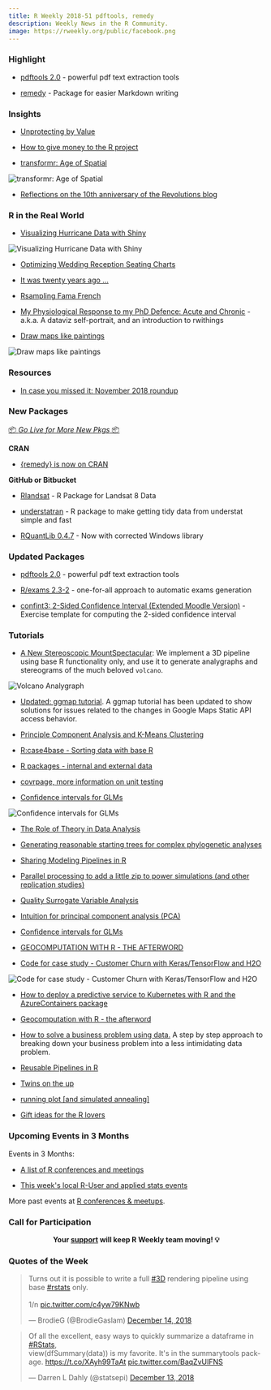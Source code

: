 ```yaml
---
title: R Weekly 2018-51 pdftools, remedy
description: Weekly News in the R Community.
image: https://rweekly.org/public/facebook.png
---
```



###  Highlight

+ [pdftools 2.0](https://ropensci.org/technotes/2018/12/14/pdftools-20/) - powerful pdf text extraction tools

+ [remedy](https://rtask.thinkr.fr/blog/remedy-is-now-on-cran/) - Package for easier Markdown writing

### Insights

+ [Unprotecting by Value](https://developer.r-project.org/Blog/public/2018/12/10/unprotecting-by-value/)

+ [How to give money to the R project](https://blog.revolutionanalytics.com/2018/12/support-your-tools.html)

+ [transformr: Age of Spatial](https://www.data-imaginist.com/2018/transformr-age-of-spatial/)

![transformr: Age of Spatial](https://raw.githubusercontent.com/rweekly/image/master/2018/transf.gif)

+ [Reflections on the 10th anniversary of the Revolutions blog](https://blog.revolutionanalytics.com/2018/12/ten-years-of-revolutions.html)

### R in the Real World

+ [Visualizing Hurricane Data with Shiny](https://nycdatascience.com/blog/student-works/visualizing-hurricane-data-with-shiny/)

![Visualizing Hurricane Data with Shiny](https://raw.githubusercontent.com/rweekly/image/master/2018/hur.png)

+ [Optimizing Wedding Reception Seating Charts](https://aldee153.github.io/2018-11-21-optimizing-wedding-seats/)

+ [It was twenty years ago …](http://dirk.eddelbuettel.com/blog/2018/12/08#twenty_years_ago)


+ [Rsampling Fama French](https://rviews.rstudio.com/2018/12/13/rsampling-fama-french/)

+ [My Physiological Response to my PhD Defence: Acute and Chronic](https://www.granvillematheson.com/post/self-portrait/) - a.k.a. A dataviz self-portrait, and an introduction to rwithings

+ [Draw maps like paintings](https://statnmap.com/2018-04-18-draw-maps-like-paintings/)

![Draw maps like paintings](https://raw.githubusercontent.com/rweekly/image/master/2018/drawmap.png)


###  Resources


+ [In case you missed it: November 2018 roundup](https://blog.revolutionanalytics.com/2018/12/in-case-you-missed-it-november-2018-roundup.html)


###  New Packages

<p class="added-hostname"><a href="https://rweekly.org/live" target="_blank" class="externalLink">📦 <i>Go Live for More New Pkgs</i> 📦</a></p>

**CRAN**

+ [{remedy} is now on CRAN](https://rtask.thinkr.fr/blog/remedy-is-now-on-cran/)

**GitHub or Bitbucket**

+ [Rlandsat](https://blog.socialcops.com/technology/data-science/announcing-rlandsat-landsat-8-data/) - R Package for Landsat 8 Data

+ [understatran](https://ewen.io/2018/12/10/understatr) - R package to make getting tidy data from understat simple and fast

+ [RQuantLib 0.4.7](http://dirk.eddelbuettel.com/blog/2018/12/11#rquantlib_0.4.7) - Now with corrected Windows library

### Updated Packages

+ [pdftools 2.0](https://ropensci.org/technotes/2018/12/14/pdftools-20/) - powerful pdf text extraction tools


+ [R/exams 2.3-2](http://www.R-exams.org/general/cran_release_232/) -  one-for-all approach to automatic exams generation

+ [confint3: 2-Sided Confidence Interval (Extended Moodle Version)](http://www.R-exams.org/templates/confint3/) - Exercise template for computing the 2-sided confidence interval


###  Tutorials

+ [A New Stereoscopic MountSpectacular](https://www.brodieg.com/2018/12/12/three-d-pipeline/): We implement a 3D pipeline using base R functionality only, and use it to generate analygraphs and stereograms of the much beloved `volcano`.

![Volcano Analygraph](https://raw.githubusercontent.com/rweekly/image/master/2018/volca.png)

+ [Updated: ggmap tutorial](https://www.littlemissdata.com/blog/maps). A ggmap tutorial has been updated to show solutions for issues related to the changes in Google Maps Static API access behavior.


+ [Principle Component Analysis and K-Means Clustering](https://annamarbut.blogspot.com/2018/12/submitter-segmentation.html)


+ [R:case4base - Sorting data with base R](https://jozefhajnala.gitlab.io/r/r008-sorting-data/)


+ [R packages - internal and external data](https://coolbutuseless.github.io/2018/12/10/r-packages-internal-and-external-data/)

+ [covrpage, more information on unit testing](https://itsalocke.com/blog/covrpage-more-information-on-unit-testing/)



+ [Confidence intervals for GLMs](https://www.fromthebottomoftheheap.net/2018/12/10/confidence-intervals-for-glms/)

![Confidence intervals for GLMs](https://raw.githubusercontent.com/rweekly/image/master/2018/glm-ci.png)


+ [The Role of Theory in Data Analysis](https://simplystatistics.org/2018/12/11/the-role-of-theory-in-data-analysis/)


+ [Generating reasonable starting trees for complex phylogenetic analyses](https://ropensci.org/blog/2018/12/11/treestartr/)

+ [Sharing Modeling Pipelines in R](http://www.win-vector.com/blog/2018/12/sharing-modeling-pipelines-in-r/)

+ [Parallel processing to add a little zip to power simulations (and other replication studies)](https://www.rdatagen.net/post/parallel-processing-to-add-a-little-zip-to-power-simulations/)

+ [Quality Surrogate Variable Analysis ](http://research.libd.org/rstatsclub/2018/12/11/quality-surrogate-variable-analysis/)

+ [Intuition for principal component analysis (PCA)](http://blog.ephorie.de/intuition-for-principal-component-analysis-pca)

+ [Confidence intervals for GLMs](https://www.fromthebottomoftheheap.net/2018/12/10/confidence-intervals-for-glms/)

+ [GEOCOMPUTATION WITH R - THE AFTERWORD](https://nowosad.github.io/post/geocomputation-with-r-the-afterword/)


+ [Code for case study - Customer Churn with Keras/TensorFlow and H2O](https://shirinsplayground.netlify.com/2018/12/customer_churn_code/)

![Code for case study - Customer Churn with Keras/TensorFlow and H2O](https://raw.githubusercontent.com/rweekly/image/master/2018/tf-12.png)

+ [How to deploy a predictive service to Kubernetes with R and the AzureContainers package](https://blog.revolutionanalytics.com/2018/12/azurecontainers.html)

+ [Geocomputation with R - the afterword](https://nowosad.github.io/post/geocomputation-with-r-the-afterword/)

+ [How to solve a business problem using data.](https://www.littlemissdata.com/blog/businessproblem) A step by step approach to breaking down your business problem into a less intimidating data problem.

+ [Reusable Pipelines in R](http://www.win-vector.com/blog/2018/12/reusable-pipelines-in-r/)



+ [Twins on the up](https://www.johnmackintosh.com/2018-12-13-meet-the-twins/)

+ [running plot [and simulated annealing]](https://xianblog.wordpress.com/2018/12/14/running-plot-and-simulated-annealing/)

+ [Gift ideas for the R lovers](https://itsalocke.com/blog/gift-ideas-for-the-r-lovers/)



<!--<div class="post-more-begi
n"></div><div class="post-more-end"></div>-->


###  Upcoming Events in 3 Months

Events in 3 Months:

+ [A list of R conferences and meetings](https://jumpingrivers.github.io/meetingsR/events.html)


+ [This week's local R-User and applied stats events](https://community.rstudio.com/c/irl)

More past events at [R conferences & meetups](https://conf.rweekly.org).


###  Call for Participation



<p class="hide-support added-hostname support-rweekly" style="text-align: center;font-weight: bold;">Your <a class="non-visited externalLink" href="https://www.patreon.com/rweekly" onclick="pas(this)">support</a> will keep R Weekly team moving! 💡</p>

###  Quotes of the Week

<blockquote class="twitter-tweet" data-lang="en"><p lang="en" dir="ltr">Turns out it is possible to write a full <a href="https://twitter.com/hashtag/3D?src=hash&amp;ref_src=twsrc%5Etfw">#3D</a> rendering pipeline using base <a href="https://twitter.com/hashtag/rstats?src=hash&amp;ref_src=twsrc%5Etfw">#rstats</a> only.<br><br>1/n <a href="https://t.co/c4yw79KNwb">pic.twitter.com/c4yw79KNwb</a></p>&mdash; BrodieG (@BrodieGaslam) <a href="https://twitter.com/BrodieGaslam/status/1073589705332219904?ref_src=twsrc%5Etfw">December 14, 2018</a></blockquote>
<script async src="https://platform.twitter.com/widgets.js" charset="utf-8"></script>

<blockquote class="twitter-tweet" data-lang="en"><p lang="en" dir="ltr">Of all the excellent, easy ways to quickly summarize a dataframe in <a href="https://twitter.com/hashtag/RStats?src=hash&amp;ref_src=twsrc%5Etfw">#RStats</a>,<br> view(dfSummary(data)) is my favorite. It&#39;s in the summarytools package. <a href="https://t.co/XAyh99TaAt">https://t.co/XAyh99TaAt</a> <a href="https://t.co/BaqZvUIFNS">pic.twitter.com/BaqZvUIFNS</a></p>&mdash; Darren L Dahly (@statsepi) <a href="https://twitter.com/statsepi/status/1073182494009249793?ref_src=twsrc%5Etfw">December 13, 2018</a></blockquote>

